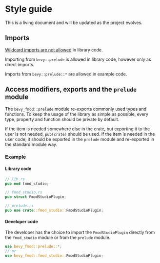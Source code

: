 # Style guide

This is a living document and will be updated as the project evolves.

## Imports

[Wildcard imports are not allowed][clippy-wildcard-imports] in library code.

Importing from `bevy::prelude` is allowed in library code, however only as direct imports.

Imports from `bevy::prelude::*` are allowed in example code.

## Access modifiers, exports and the `prelude` module

The `bevy_fmod::prelude` module re-exports commonly used types and functions. To keep the usage of the library
as simple as possible, every type, property and function should be private by default.

If the item is needed somewhere else in the crate, but exporting it to the user is not needed, `pub(crate)` should be
used. If the item is needed in the user code, it should be exported in the `prelude` module and re-exported in the standard module way.

### Example

#### Library code

```rust
// lib.rs
pub mod fmod_studio;

// fmod_studio.rs
pub struct FmodStudioPlugin;

// prelude.rs
pub use crate::fmod_studio::FmodStudioPlugin;
```

#### Developer code

The developer has the choice to import the `FmodStudioPlugin` directly from the `fmod_studio` module or from the `prelude` module.

```rust
use bevy_fmod::prelude::*;
// or 
use bevy_fmod::fmod_studio::FmodStudioPlugin;
```

[clippy-wildcard-imports]: https://rust-lang.github.io/rust-clippy/master/index.html#wildcard_imports


